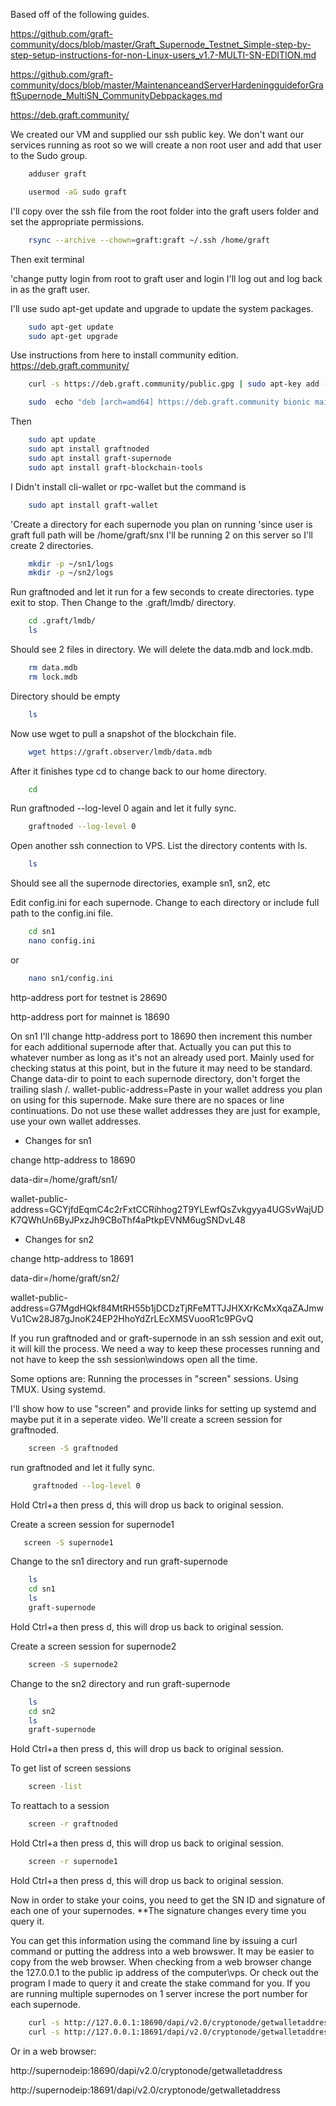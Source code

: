 Based off of the following guides.

https://github.com/graft-community/docs/blob/master/Graft_Supernode_Testnet_Simple-step-by-step-setup-instructions-for-non-Linux-users_v1.7-MULTI-SN-EDITION.md

https://github.com/graft-community/docs/blob/master/MaintenanceandServerHardeningguideforGraftSupernode_MultiSN_CommunityDebpackages.md

https://deb.graft.community/



We created our VM and supplied our ssh public key.
We don't want our services running as root so we will create a non root user and add that user to the Sudo group.

````bash
    adduser graft
````


````bash
    usermod -aG sudo graft
````


I'll copy over the ssh file from the root folder into the graft users folder and set the appropriate permissions. 
````bash
    rsync --archive --chown=graft:graft ~/.ssh /home/graft
````
Then exit terminal

'change putty login from root to graft user and login
I'll log out and log back in as the graft user.


I'll use sudo apt-get update and upgrade to update the system packages. 

````bash
    sudo apt-get update
    sudo apt-get upgrade
````


Use instructions from here to install community edition.
https://deb.graft.community/

````bash
    curl -s https://deb.graft.community/public.gpg | sudo apt-key add -
````
````bash
    sudo  echo "deb [arch=amd64] https://deb.graft.community bionic main" | sudo tee /etc/apt/sources.list.d/graft.community.list
````
Then 


````bash
    sudo apt update
    sudo apt install graftnoded
    sudo apt install graft-supernode
    sudo apt install graft-blockchain-tools
````

I Didn't install cli-wallet or rpc-wallet but the command is

````bash
    sudo apt install graft-wallet
````


'Create a directory for each supernode you plan on running
'since user is graft full path will be /home/graft/snx
I'll be running 2 on this server so I'll create 2 directories. 
````bash
    mkdir -p ~/sn1/logs
    mkdir -p ~/sn2/logs
````

Run graftnoded and let it run for a few seconds to create directories.
type exit to stop. Then Change to the .graft/lmdb/ directory.

````bash
    cd .graft/lmdb/
    ls
````
Should see 2 files in directory. We will delete the data.mdb and lock.mdb.

````bash
    rm data.mdb
    rm lock.mdb
````
Directory should be empty
````bash
    ls
````
Now use wget to pull a snapshot of the blockchain file. 

````bash
    wget https://graft.observer/lmdb/data.mdb
````
After it finishes type cd to change back to our home directory.

````bash
    cd
````


Run graftnoded --log-level 0 again and let it fully sync. 

````bash
    graftnoded --log-level 0
````

Open another ssh connection to VPS. List the directory contents with ls.
````bash
    ls
````

Should see all the supernode directories, example sn1, sn2, etc

Edit config.ini for each supernode. Change to each directory or include full path to the config.ini file.

````bash
    cd sn1
    nano config.ini
````
or 
````bash
    nano sn1/config.ini
````

http-address port for testnet is 28690

http-address port for mainnet is 18690

On sn1 I'll change http-address port to 18690 then increment this number for each additional supernode after that.
Actually you can put this to whatever number as long as it's not an already used port.
Mainly used for checking status at this point, but in the future it may need to be standard.
Change data-dir to point to each supernode directory, don't forget the trailing slash /.
wallet-public-address=Paste in your wallet address you plan on using for this supernode. Make sure there are no spaces or line continuations. Do not use these wallet addresses they are just for example, use your own wallet addresses. 

* Changes for sn1

change http-address to 18690

data-dir=/home/graft/sn1/

wallet-public-address=GCYjfdEqmC4c2rFxtCCRihhog2T9YLEwfQsZvkgyya4UGSvWajUDK7QWhUn6ByJPxzJh9CBoThf4aPtkpEVNM6ugSNDvL48

* Changes for sn2

change http-address to 18691

data-dir=/home/graft/sn2/  

wallet-public-address=G7MgdHQkf84MtRH55b1jDCDzTjRFeMTTJJHXXrKcMxXqaZAJmwVu1Cw28J87gJnoK24EP2HhoYdZrLEcXMSVuooR1c9PGvQ

If you run graftnoded and or graft-supernode in an ssh session and exit out, it will kill the process.
We need a way to keep these processes running and not have to keep the ssh session\windows open all the time.

Some options are: 
Running the processes in "screen" sessions.
Using TMUX.
Using systemd.


I'll show how to use "screen" and provide links for setting up systemd and maybe put it in a seperate video.
We'll create a screen session for graftnoded.

````bash
    screen -S graftnoded
````
run graftnoded and let it fully sync.

````bash
     graftnoded --log-level 0 
````

Hold  Ctrl+a  then press d, this will drop us back to original session.

Create a screen session for supernode1
````bash
   screen -S supernode1 
````
Change to the sn1 directory and run graft-supernode

````bash
    ls
    cd sn1
    ls
    graft-supernode
````


Hold  Ctrl+a  then press d, this will drop us back to original session.

Create a screen session for supernode2
````bash
    screen -S supernode2
````
Change to the sn2 directory and run graft-supernode

````bash
    ls
    cd sn2
    ls
    graft-supernode
````
Hold  Ctrl+a  then press d, this will drop us back to original session.
 
To get list of screen sessions

````bash
    screen -list
````

To reattach to a session

````bash
    screen -r graftnoded
````


Hold  Ctrl+a  then press d, this will drop us back to original session.


````bash
    screen -r supernode1
````
Hold  Ctrl+a  then press d, this will drop us back to original session.


Now in order to stake your coins, you need to get the SN ID and signature of each one of your supernodes.
**The signature changes every time you query it.

You can get this information using the command line by issuing a curl command or putting the address into a web browswer.
It may be easier to copy from the web browser.
When checking from a web browser change the 127.0.0.1 to the public ip address of the computer\vps.
Or check out the program I made to query it and create the stake command for you.
If you are running multiple supernodes on 1 server increse the port number for each supernode.



````bash
    curl -s http://127.0.0.1:18690/dapi/v2.0/cryptonode/getwalletaddress
    curl -s http://127.0.0.1:18691/dapi/v2.0/cryptonode/getwalletaddress
````

Or in a web browser:

http://supernodeip:18690/dapi/v2.0/cryptonode/getwalletaddress

http://supernodeip:18691/dapi/v2.0/cryptonode/getwalletaddress	
